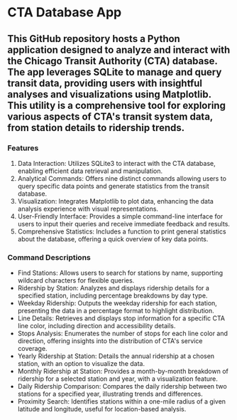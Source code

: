 # CTA Database App

## This GitHub repository hosts a Python application designed to analyze and interact with the Chicago Transit Authority (CTA) database. The app leverages SQLite to manage and query transit data, providing users with insightful analyses and visualizations using Matplotlib. This utility is a comprehensive tool for exploring various aspects of CTA's transit system data, from station details to ridership trends.

### Features
1. Data Interaction: Utilizes SQLite3 to interact with the CTA database, enabling efficient data retrieval and manipulation.
2. Analytical Commands: Offers nine distinct commands allowing users to query specific data points and generate statistics from the transit database.
3. Visualization: Integrates Matplotlib to plot data, enhancing the data analysis experience with visual representations.
4. User-Friendly Interface: Provides a simple command-line interface for users to input their queries and receive immediate feedback and results.
5. Comprehensive Statistics: Includes a function to print general statistics about the database, offering a quick overview of key data points.

### Command Descriptions
* Find Stations: Allows users to search for stations by name, supporting wildcard characters for flexible queries.
* Ridership by Station: Analyzes and displays ridership details for a specified station, including percentage breakdowns by day type.
* Weekday Ridership: Outputs the weekday ridership for each station, presenting the data in a percentage format to highlight distribution.
* Line Details: Retrieves and displays stop information for a specific CTA line color, including direction and accessibility details.
* Stops Analysis: Enumerates the number of stops for each line color and direction, offering insights into the distribution of CTA's service coverage.
* Yearly Ridership at Station: Details the annual ridership at a chosen station, with an option to visualize the data.
* Monthly Ridership at Station: Provides a month-by-month breakdown of ridership for a selected station and year, with a visualization feature.
* Daily Ridership Comparison: Compares the daily ridership between two stations for a specified year, illustrating trends and differences.
* Proximity Search: Identifies stations within a one-mile radius of a given latitude and longitude, useful for location-based analysis.
